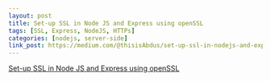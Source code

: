 ```yaml
---
layout: post
title: Set-up SSL in Node JS and Express using openSSL
tags: [SSL, Express, NodeJS, HTTPs]
categories: [nodejs, server-side]
link_post: https://medium.com/@thisisAbdus/set-up-ssl-in-nodejs-and-express-using-openssl-f2529eab5bb
---
```


[Set-up SSL in Node JS and Express using openSSL](https://medium.com/@thisisAbdus/set-up-ssl-in-nodejs-and-express-using-openssl-f2529eab5bb)